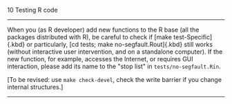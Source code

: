 10 Testing R code

---

When you (as R developer) add new functions to the R base (all the
packages distributed with R), be careful to check if [make
test-Specific]{.kbd} or particularly, [cd tests; make
no-segfault.Rout]{.kbd} still works (without interactive user
intervention, and on a standalone computer). If the new function, for
example, accesses the Internet, or requires GUI interaction, please add
its name to the "stop list" in `tests/no-segfault.Rin`.

\[To be revised: use `make check-devel`, check the write barrier if you
change internal structures.\]

---
